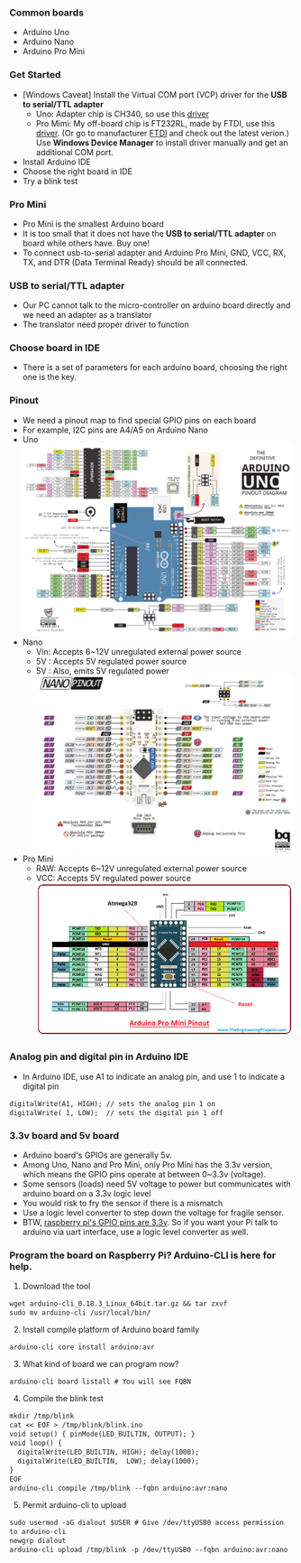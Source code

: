 ### Common boards
* Arduino Uno
* Arduino Nano
* Arduino Pro Mini 
### Get Started
* [Windows Caveat] Install the Virtual COM port (VCP) driver for the <b>USB to serial/TTL adapter</b> 
   * Uno: Adapter chip is CH340, so use this [driver](driver/CH341SER.EXE)
   * Pro Mimi: My off-board chip is FT232RL, made by FTDI, use this [driver](driver/CDM%20v2.12.28%20WHQL%20Certified.zip). (Or go to manufacturer [FTDI](https://www.ftdichip.com/Drivers/VCP.htm) and check out the latest verion.) Use <b>Windows Device Manager</b> to install driver manually and get an additional COM port.
* Install Arduino IDE
* Choose the right board in IDE
* Try a blink test 
### Pro Mini
* Pro Mini is the smallest Arduino board
* It is too small that it does not have the <b>USB to serial/TTL adapter</b> on board while others have. Buy one!  
* To connect usb-to-serial adapter and Arduino Pro Mini, GND, VCC, RX, TX, and DTR (Data Terminal Ready) should be all connected.
### USB to serial/TTL adapter
* Our PC cannot talk to the micro-controller on arduino board directly and we need an adapter as a translator
* The translator need proper driver to function 
### Choose board in IDE
* There is a set of parameters for each arduino board, choosing the right one is the key.
### Pinout
* We need a pinout map to find special GPIO pins on each board
* For example, I2C pins are A4/A5 on Arduino Nano
* Uno<br/><img src="pinout/Uno.svg"></img>
* Nano
  * Vin: Accepts 6~12V unregulated external power source
  * 5V : Accepts 5V regulated power source 
  * 5V : Also, emits 5V regulated power<br/><img src="pinout/Nano.png"></img>
* Pro Mini
  * RAW: Accepts 6~12V unregulated external power source
  * VCC: Accepts 5V regulated power source<br/><img src="pinout/Pro_Mini.png"></img>
### Analog pin and digital pin in Arduino IDE
* In Arduino IDE, use A1 to indicate an analog pin, and use 1 to indicate a digital pin
```
digitalWrite(A1, HIGH); // sets the analog pin 1 on 
digitalWrite( 1, LOW);  // sets the digital pin 1 off
``` 
### 3.3v board and 5v board
* Arduino board's GPIOs are generally 5v.
* Among Uno, Nano and Pro Mini, only Pro Mini has the 3.3v version, which means the GPIO pins operate at between 0~3.3v (voltage). 
* Some sensors (loads) need 5V voltage to power but communicates with arduino board on a 3.3v logic level
* You would risk to fry the sensor if there is a mismatch 
* Use a logic level converter to step down the voltage for fragile sensor.
* BTW, [raspberry pi's GPIO pins are 3.3v](https://www.raspberrypi.org/documentation/hardware/raspberrypi/gpio/README.md). So if you want your Pi talk to arduino via uart interface, use a logic level converter as well.
### Program the board on Raspberry Pi? Arduino-CLI is here for help. <a name="Arduino-CLI"></a>
1. Download the tool
```
wget arduino-cli_0.18.3_Linux_64bit.tar.gz && tar zxvf 
sudo mv arduino-cli /usr/local/bin/
```
2. Install compile platform of Arduino board family
```
arduino-cli core install arduino:avr
```
3. What kind of board we can program now?
```
arduino-cli board listall # You will see FQBN
```
4. Compile the blink test
```
mkdir /tmp/blink
cat << EOF > /tmp/blink/blink.ino
void setup() { pinMode(LED_BUILTIN, OUTPUT); }
void loop() {
  digitalWrite(LED_BUILTIN, HIGH); delay(1000);  
  digitalWrite(LED_BUILTIN,  LOW); delay(1000);  
}
EOF
arduino-cli compile /tmp/blink --fqbn arduino:avr:nano 
```
5. Permit arduino-cli to upload
```
sudo usermod -aG dialout $USER # Give /dev/ttyUSB0 access permission to arduino-cli 
newgrp dialout
arduino-cli upload /tmp/blink -p /dev/ttyUSB0 --fqbn arduino:avr:nano 
``` 

